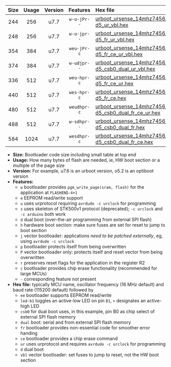 |Size|Usage|Version|Features|Hex file|
|:-:|:-:|:-:|:-:|:--|
|244|256|u7.7|`w-u-jPr--`|[urboot_ursense_14mhz7456_38400bps_led-d5_ur_vbl.hex](https://raw.githubusercontent.com/stefanrueger/urboot.hex/main/boards/ursense/fcpu_14mhz7456/38400_bps/urboot_ursense_14mhz7456_38400bps_led-d5_ur_vbl.hex)|
|248|256|u7.7|`w-u-jpr--`|[urboot_ursense_14mhz7456_38400bps_led-d5_fr_ur_vbl.hex](https://raw.githubusercontent.com/stefanrueger/urboot.hex/main/boards/ursense/fcpu_14mhz7456/38400_bps/urboot_ursense_14mhz7456_38400bps_led-d5_fr_ur_vbl.hex)|
|354|384|u7.7|`weu-jPr-c`|[urboot_ursense_14mhz7456_38400bps_ee_led-d5_fr_ce_ur_vbl.hex](https://raw.githubusercontent.com/stefanrueger/urboot.hex/main/boards/ursense/fcpu_14mhz7456/38400_bps/urboot_ursense_14mhz7456_38400bps_ee_led-d5_fr_ce_ur_vbl.hex)|
|374|384|u7.7|`w-udjpr--`|[urboot_ursense_14mhz7456_38400bps_led-d5_csb0_dual_ur_vbl.hex](https://raw.githubusercontent.com/stefanrueger/urboot.hex/main/boards/ursense/fcpu_14mhz7456/38400_bps/urboot_ursense_14mhz7456_38400bps_led-d5_csb0_dual_ur_vbl.hex)|
|336|512|u7.7|`weu-hpr-c`|[urboot_ursense_14mhz7456_38400bps_ee_led-d5_fr_ce_ur.hex](https://raw.githubusercontent.com/stefanrueger/urboot.hex/main/boards/ursense/fcpu_14mhz7456/38400_bps/urboot_ursense_14mhz7456_38400bps_ee_led-d5_fr_ce_ur.hex)|
|440|512|u7.7|`wes-hpr-c`|[urboot_ursense_14mhz7456_38400bps_ee_led-d5_fr_ce.hex](https://raw.githubusercontent.com/stefanrueger/urboot.hex/main/boards/ursense/fcpu_14mhz7456/38400_bps/urboot_ursense_14mhz7456_38400bps_ee_led-d5_fr_ce.hex)|
|480|512|u7.7|`weudhpr-c`|[urboot_ursense_14mhz7456_38400bps_ee_led-d5_csb0_dual_fr_ce_ur.hex](https://raw.githubusercontent.com/stefanrueger/urboot.hex/main/boards/ursense/fcpu_14mhz7456/38400_bps/urboot_ursense_14mhz7456_38400bps_ee_led-d5_csb0_dual_fr_ce_ur.hex)|
|488|512|u7.7|`w-sdhpr--`|[urboot_ursense_14mhz7456_38400bps_led-d5_csb0_dual_fr.hex](https://raw.githubusercontent.com/stefanrueger/urboot.hex/main/boards/ursense/fcpu_14mhz7456/38400_bps/urboot_ursense_14mhz7456_38400bps_led-d5_csb0_dual_fr.hex)|
|584|1024|u7.7|`wesdhpr-c`|[urboot_ursense_14mhz7456_38400bps_ee_led-d5_csb0_dual_fr_ce.hex](https://raw.githubusercontent.com/stefanrueger/urboot.hex/main/boards/ursense/fcpu_14mhz7456/38400_bps/urboot_ursense_14mhz7456_38400bps_ee_led-d5_csb0_dual_fr_ce.hex)|

- **Size:** Bootloader code size including small table at top end
- **Usage:** How many bytes of flash are needed, ie, HW boot section or a multiple of the page size
- **Version:** For example, u7.6 is an urboot version, o5.2 is an optiboot version
- **Features:**
  + `w` bootloader provides `pgm_write_page(sram, flash)` for the application at `FLASHEND-4+1`
  + `e` EEPROM read/write support
  + `u` uses urprotocol requiring `avrdude -c urclock` for programming
  + `s` uses skeleton of STK500v1 protocol (deprecated); `-c urclock` and `-c arduino` both work
  + `d` dual boot (over-the-air programming from external SPI flash)
  + `h` hardware boot section: make sure fuses are set for reset to jump to boot section
  + `j` vector bootloader: applications *need to be patched externally*, eg, using `avrdude -c urclock`
  + `p` bootloader protects itself from being overwritten
  + `P` vector bootloader only: protects itself and reset vector from being overwritten
  + `r` preserves reset flags for the application in the register R2
  + `c` bootloader provides chip erase functionality (recommended for large MCUs)
  + `-` corresponding feature not present
- **Hex file:** typically MCU name, oscillator frequency (16 MHz default) and baud rate (115200 default) followed by
  + `ee` bootloader supports EEPROM read/write
  + `led-b1` toggles an active-low LED on pin `B1`, `+` designates an active-high LED
  + `csb0` for dual boot uses, in this example, pin B0 as chip select of external SPI flash memory
  + `dual` boot: serial and from external SPI flash memory
  + `fr` bootloader provides non-essential code for smoother error handing
  + `ce` bootloader provides a chip erase command
  + `ur` uses urprotocol and requires `avrdude -c urclock` for programming
  + `d` dual boot
  + `vbl` vector bootloader: set fuses to jump to reset, not the HW boot section
